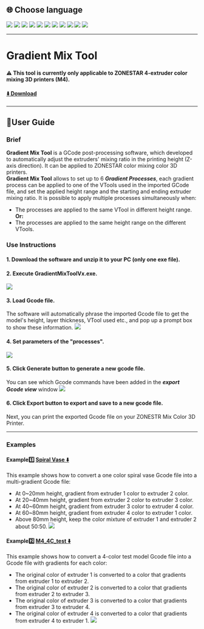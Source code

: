 
## <a id="choose-language">:globe_with_meridians: Choose language </a>
[![](../../lanpic/EN.png)](./readme.md)
[![](../../lanpic/ES.png)](./readme-es.md)
[![](../../lanpic/PT.png)](./readme-pt.md)
[![](../../lanpic/FR.png)](./readme-fr.md)
[![](../../lanpic/DE.png)](./readme-de.md)
[![](../../lanpic/IT.png)](./readme-it.md)
[![](../../lanpic/RU.png)](./readme-ru.md)
[![](../../lanpic/JP.png)](./readme-jp.md)
[![](../../lanpic/KR.png)](./readme-kr.md)
[![](../../lanpic/SA.png)](./readme-ar.md)
[![](../../lanpic/CN.png)](./readme-cn.md)

----
# Gradient Mix Tool
#### :warning: This tool is currently only applicable to ZONESTAR 4-extruder color mixing 3D printers (M4).
#### [:arrow_down: Download](https://github.com/ZONESTAR3D/Slicing-Guide/releases/tag/gmt-v1.2) 

----
## :book:User Guide
### Brief
**Gradient Mix Tool** is a GCode post-processing software, which developed to automatically adjust the extruders' mixing ratio in the printing height (Z-axis direction). It can be applied to ZONESTAR color mixing color 3D printers.    
**Gradient Mix Tool** allows to set up to 6 ***Gradient Processes***, each gradient process can be applied to one of the VTools used in the imported GCode file,  and set the applied height range and the starting and ending extruder mixing ratio. It is possible to apply multiple processes simultaneously when:    
  - The processes are applied to the same VTool in different height range.  
  **Or:**   
  - The processes are applied to the same height range on the different VTools.
### Use Instructions
#### 1. Download the software and unzip it to your PC (only one exe file).
#### 2. Execute GradientMixToolVx.exe.
![](1.jpg)
#### 3. Load Gcode file.
The software will automatically phrase the imported Gcode file to get the model's height, layer thickness, VTool used etc., and pop up a prompt box to show these information.
![](2.jpg)
#### 4. Set parameters of the "processes".
![](3.jpg)
#### 5. Click Generate button to generate a new gcode file.
You can see which Gcode commands have been added in the ***export Gcode view*** window
![](4.jpg)
#### 6. Click Export button to export and save to a new gcode file.
Next, you can print the exported Gcode file on your ZONESTR Mix Color 3D Printer.

----
### Examples
#### Example:one: [Spiral Vase :arrow_down:](./SpiralVase.zip)
This example shows how to convert a one color spiral vase Gcode file into a multi-gradient Gcode file:
- At 0~20mm height, gradient from extruder 1 color to extruder 2 color. 
- At 20~40mm height, gradient from extruder 2 color to extruder 3 color. 
- At 40~60mm height, gradient from extruder 3 color to extruder 4 color. 
- At 60~80mm height, gradient from extruder 4 color to extruder 1 color. 
- Above 80mm height, keep the color mixture of extruder 1 and extruder 2 about 50:50.
![](./SpiralVase.jpg)
#### Example:two: [M4_4C_test :arrow_down:](./M4_4C_test.zip)
This example shows how to convert a 4-color test model Gcode file into a Gcode file with gradients for each color:
- The original color of extruder 1 is converted to a color that gradients from extruder 1 to extruder 2.
- The original color of extruder 2 is converted to a color that gradients from extruder 2 to extruder 3.
- The original color of extruder 3 is converted to a color that gradients from extruder 3 to extruder 4.
- The original color of extruder 4 is converted to a color that gradients from extruder 4 to extruder 1.
![](./M4-4C-Test.jpg)